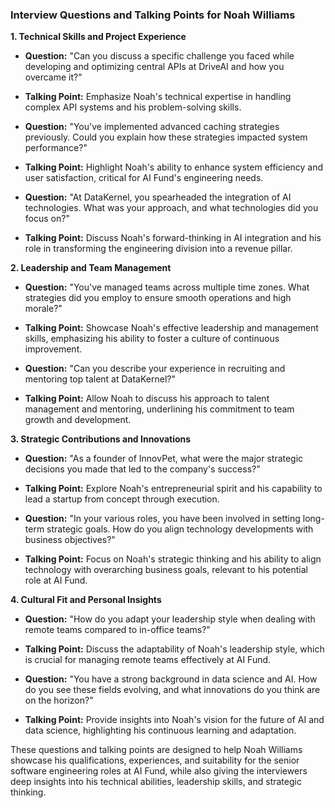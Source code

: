 ### Interview Questions and Talking Points for Noah Williams

**1. Technical Skills and Project Experience**
   - **Question:** "Can you discuss a specific challenge you faced while developing and optimizing central APIs at DriveAI and how you overcame it?"
   - **Talking Point:** Emphasize Noah's technical expertise in handling complex API systems and his problem-solving skills.

   - **Question:** "You've implemented advanced caching strategies previously. Could you explain how these strategies impacted system performance?"
   - **Talking Point:** Highlight Noah's ability to enhance system efficiency and user satisfaction, critical for AI Fund's engineering needs.

   - **Question:** "At DataKernel, you spearheaded the integration of AI technologies. What was your approach, and what technologies did you focus on?"
   - **Talking Point:** Discuss Noah's forward-thinking in AI integration and his role in transforming the engineering division into a revenue pillar.

**2. Leadership and Team Management**
   - **Question:** "You've managed teams across multiple time zones. What strategies did you employ to ensure smooth operations and high morale?"
   - **Talking Point:** Showcase Noah's effective leadership and management skills, emphasizing his ability to foster a culture of continuous improvement.

   - **Question:** "Can you describe your experience in recruiting and mentoring top talent at DataKernel?"
   - **Talking Point:** Allow Noah to discuss his approach to talent management and mentoring, underlining his commitment to team growth and development.

**3. Strategic Contributions and Innovations**
   - **Question:** "As a founder of InnovPet, what were the major strategic decisions you made that led to the company's success?"
   - **Talking Point:** Explore Noah's entrepreneurial spirit and his capability to lead a startup from concept through execution.

   - **Question:** "In your various roles, you have been involved in setting long-term strategic goals. How do you align technology developments with business objectives?"
   - **Talking Point:** Focus on Noah's strategic thinking and his ability to align technology with overarching business goals, relevant to his potential role at AI Fund.

**4. Cultural Fit and Personal Insights**
   - **Question:** "How do you adapt your leadership style when dealing with remote teams compared to in-office teams?"
   - **Talking Point:** Discuss the adaptability of Noah's leadership style, which is crucial for managing remote teams effectively at AI Fund.

   - **Question:** "You have a strong background in data science and AI. How do you see these fields evolving, and what innovations do you think are on the horizon?"
   - **Talking Point:** Provide insights into Noah's vision for the future of AI and data science, highlighting his continuous learning and adaptation.

These questions and talking points are designed to help Noah Williams showcase his qualifications, experiences, and suitability for the senior software engineering roles at AI Fund, while also giving the interviewers deep insights into his technical abilities, leadership skills, and strategic thinking.